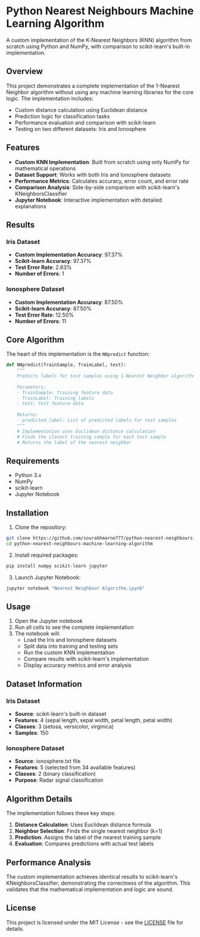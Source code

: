 # Python Nearest Neighbours Machine Learning Algorithm

A custom implementation of the K-Nearest Neighbors (KNN) algorithm from scratch using Python and NumPy, with comparison to scikit-learn's built-in implementation.

## Overview

This project demonstrates a complete implementation of the 1-Nearest Neighbor algorithm without using any machine learning libraries for the core logic. The implementation includes:

- Custom distance calculation using Euclidean distance
- Prediction logic for classification tasks
- Performance evaluation and comparison with scikit-learn
- Testing on two different datasets: Iris and Ionosphere

## Features

- **Custom KNN Implementation**: Built from scratch using only NumPy for mathematical operations
- **Dataset Support**: Works with both Iris and Ionosphere datasets
- **Performance Metrics**: Calculates accuracy, error count, and error rate
- **Comparison Analysis**: Side-by-side comparison with scikit-learn's KNeighborsClassifier
- **Jupyter Notebook**: Interactive implementation with detailed explanations

## Results

### Iris Dataset
- **Custom Implementation Accuracy**: 97.37%
- **Scikit-learn Accuracy**: 97.37%
- **Test Error Rate**: 2.63%
- **Number of Errors**: 1

### Ionosphere Dataset
- **Custom Implementation Accuracy**: 87.50%
- **Scikit-learn Accuracy**: 87.50%
- **Test Error Rate**: 12.50%
- **Number of Errors**: 11

## Core Algorithm

The heart of this implementation is the `NNpredict` function:

```python
def NNpredict(TrainSample, TrainLabel, test):
    """
    Predicts labels for test samples using 1-Nearest Neighbor algorithm
    
    Parameters:
    - TrainSample: Training feature data
    - TrainLabel: Training labels
    - test: Test feature data
    
    Returns:
    - predicted_label: List of predicted labels for test samples
    """
    # Implementation uses Euclidean distance calculation
    # Finds the closest training sample for each test sample
    # Returns the label of the nearest neighbor
```

## Requirements

- Python 3.x
- NumPy
- scikit-learn
- Jupyter Notebook

## Installation

1. Clone the repository:
```bash
git clone https://github.com/sourabhmarne777/python-nearest-neighbours-machine-learning-algorithm.git
cd python-nearest-neighbours-machine-learning-algorithm
```

2. Install required packages:
```bash
pip install numpy scikit-learn jupyter
```

3. Launch Jupyter Notebook:
```bash
jupyter notebook "Nearest Neighbour Algorithm.ipynb"
```

## Usage

1. Open the Jupyter notebook
2. Run all cells to see the complete implementation
3. The notebook will:
   - Load the Iris and Ionosphere datasets
   - Split data into training and testing sets
   - Run the custom KNN implementation
   - Compare results with scikit-learn's implementation
   - Display accuracy metrics and error analysis

## Dataset Information

### Iris Dataset
- **Source**: scikit-learn's built-in dataset
- **Features**: 4 (sepal length, sepal width, petal length, petal width)
- **Classes**: 3 (setosa, versicolor, virginica)
- **Samples**: 150

### Ionosphere Dataset
- **Source**: ionosphere.txt file
- **Features**: 5 (selected from 34 available features)
- **Classes**: 2 (binary classification)
- **Purpose**: Radar signal classification

## Algorithm Details

The implementation follows these key steps:

1. **Distance Calculation**: Uses Euclidean distance formula
2. **Neighbor Selection**: Finds the single nearest neighbor (k=1)
3. **Prediction**: Assigns the label of the nearest training sample
4. **Evaluation**: Compares predictions with actual test labels

## Performance Analysis

The custom implementation achieves identical results to scikit-learn's KNeighborsClassifier, demonstrating the correctness of the algorithm. This validates that the mathematical implementation and logic are sound.

## License

This project is licensed under the MIT License - see the [LICENSE](LICENSE) file for details.
